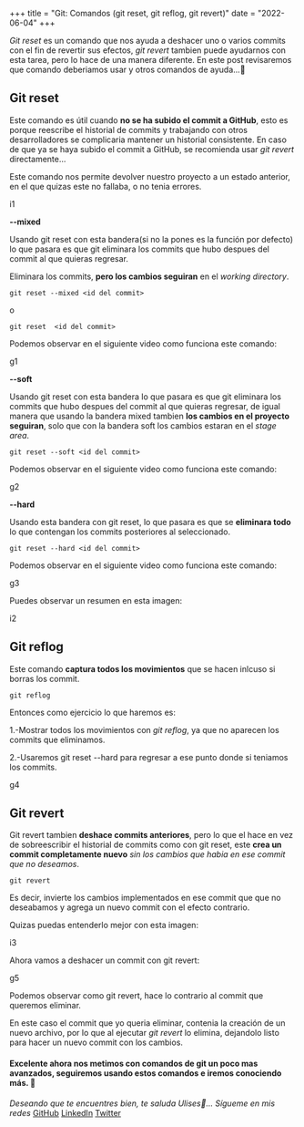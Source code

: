 +++
title = "Git: Comandos (git reset, git reflog, git revert)"
date = "2022-06-04"
+++

*Git reset* es un comando que nos ayuda a deshacer uno o varios commits con el fin de revertir sus efectos, *git revert* tambien puede ayudarnos con esta tarea, pero lo hace de una manera diferente. En este post revisaremos que comando deberiamos usar y otros comandos de ayuda...🐤

<!--more-->
## Git reset

Este comando es útil cuando **no se ha subido el commit a GitHub**, esto es porque reescribe el historial de commits y trabajando con otros desarrolladores se complicaria mantener un historial consistente. En caso de que ya se haya subido el commit a GitHub, se recomienda usar *git revert* directamente...

Este comando nos permite devolver nuestro proyecto a un estado anterior, en el que quizas este no fallaba, o no tenia errores.

i1

**--mixed**

Usando git reset con  esta bandera(si no la pones es la función por defecto) lo que pasara es que git eliminara los commits que hubo despues del commit al que quieras regresar.

Eliminara los commits, **pero los cambios seguiran** en el *working directory*.

```
git reset --mixed <id del commit>
```
o

```
git reset  <id del commit>
```

Podemos observar en el siguiente video como funciona este comando:

g1

**--soft**

Usando git reset con  esta bandera lo que pasara es que git eliminara los commits que hubo despues del commit al que quieras regresar, de igual manera que usando la bandera mixed tambien **los cambios en el proyecto seguiran**, solo que con la bandera soft los cambios estaran en el *stage area*.

```
git reset --soft <id del commit>
```

Podemos observar en el siguiente video como funciona este comando:

g2 

**--hard**

Usando esta bandera con git reset, lo que pasara es que se **eliminara todo** lo que contengan los commits posteriores al seleccionado.

```
git reset --hard <id del commit>
```

Podemos observar en el siguiente video como funciona este comando:

g3

Puedes observar un resumen en esta imagen:

i2

## Git reflog

Este comando **captura todos los movimientos** que se hacen inlcuso si borras los commit.

```
git reflog
```

Entonces como ejercicio lo que haremos es:

1.-Mostrar todos los movimientos con *git reflog*, ya que no aparecen los commits que eliminamos. 

2.-Usaremos git reset --hard para regresar a ese punto donde si teniamos los commits.

g4

## Git revert

Git revert tambien **deshace commits anteriores**, pero lo que el hace en vez de sobreescribir el historial de commits como con git reset, este **crea un commit completamente nuevo** *sin los cambios que habia en ese commit que no deseamos*.

```
git revert
```

 Es decir, invierte los cambios implementados en ese commit que que no deseabamos y agrega un nuevo commit con el efecto contrario.

 Quizas puedas entenderlo mejor con esta imagen:

i3

Ahora vamos a deshacer un commit con git revert:

g5

Podemos observar como git revert, hace lo contrario al commit que  queremos eliminar.

En este caso el commit que yo queria eliminar, contenia la creación de un nuevo archivo, por lo que al ejecutar *git revert* lo elimina, dejandolo listo para hacer un nuevo commit con los cambios.

#### Excelente ahora nos metimos con comandos de git un poco mas avanzados, seguiremos usando estos comandos e iremos conociendo más. 🚀

*Deseando que te encuentres bien, te saluda Ulises🤵...*
*Sígueme en mis redes*
[GitHub](https://github.com/UlisesOrnelasR)
[LinkedIn](https://www.linkedin.com/in/ulises-ornelas/)
[Twitter](https://twitter.com/UlisesOrnelass)
